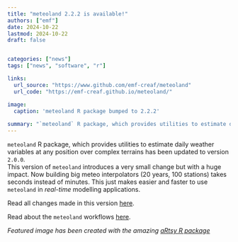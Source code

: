 ```yaml
---
title: "meteoland 2.2.2 is available!"
authors: ["emf"]
date: 2024-10-22
lastmod: 2024-10-22
draft: false


categories: ["news"]
tags: ["news", "software", "r"]

links:
  url_source: "https://www.github.com/emf-creaf/meteoland"
  url_code: "https://emf-creaf.github.io/meteoland/"

image:
  caption: 'meteoland R package bumped to 2.2.2'
  
summary: "`meteoland` R package, which provides utilities to estimate daily weather variables at any position over complex terrains has been updated to version `2.2.2`"  
---
```


`meteoland` R package, which provides utilities to estimate daily weather variables at any position over complex terrains has been
updated to version `2.0.0`.  
This version of `meteoland` introduces a very small change but with a huge impact. Now building big
meteo interpolators (20 years, 100 stations) takes seconds instead of minutes. This just makes easier
and faster to use `meteoland` in *real-time* modelling applications.

Read all changes made in this version [here](https://emf-creaf.github.io/meteoland/news/index.html).

Read about the `meteoland` workflows [here](https://emf-creaf.github.io/meteoland/articles/tidy-meteoland.html).

*Featured image has been created with the amazing [aRtsy R package](https://koenderks.github.io/aRtsy/)*